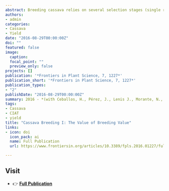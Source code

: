 ```yaml
---
abstract: Breeding cassava relies on several selection stages (single row trial-SRT; preliminary; advanced; and uniform yield trials—UYT). This study uses data from 14 years of evaluations. From more than 20,000 genotypes initially evaluated only 114 reached the last stage. The objective was to assess how the data at SRT could be used to predict the probabilities of genotypes reaching the UYT. Phenotypic data from each genotype at SRT was integrated into the selection index (SIN) used by the cassava breeding program. Average SIN from all the progenies derived from each progenitor was then obtained. Average SIN is an approximation of the breeding value of each progenitor. Data clearly suggested that some genotypes were better progenitors than others (e.g., high number of their progenies reaching the UYT), suggesting important variation in breeding values of progenitors. However, regression of average SIN of each parental genotype on the number of their respective progenies reaching UYT resulted in a negligible coefficient of determination (r2 = 0.05). Breeding value (e.g., average SIN) at SRT was not efficient predicting which genotypes were more likely to reach the UYT stage. Number of families and progenies derived from a given progenitor were more efficient predicting the probabilities of the progeny from a given parent reaching the UYT stage. Large within-family genetic variation tends to mask the true breeding value of each progenitor. The use of partially inbred progenitors (e.g., S1 or S2 genotypes) would reduce the within-family genetic variation thus making the assessment of breeding value more accurate. Moreover, partial inbreeding of progenitors can improve the breeding value of the original (S0) parental material and sharply accelerate genetic gains. For instance, homozygous S1 genotypes for the dominant resistance to cassava mosaic disease (CMD) could be generated and selected. All gametes from these selected S1 genotypes would carry the desirable allele and 100% of their progenies would be resistant. Only half the gametes produced by the heterozygous S0 progenitor would carry the allele of interest. For other characteristics, progenies from the S1 genotypes should be, at worst, similar to those generated by the S0 progenitors.
authors:
- admin
categories:
- Cassava
- Yield
date: "2016-08-29T00:00:00Z"
doi: ""
featured: false
image:
  caption: 
  focal_point: ""
  preview_only: false
projects: []
publication: '*Frontiers in Plant Science, 7, 1227*'
publication_short: '*Frontiers in Plant Science, 7, 1227*'
publication_types:
- "2"
publishDate: "2016-08-29T00:00:00Z"
summary: 2016 - *(with Ceballos, H., Pérez, J., Lenis J., Morante, N., Calle, F., Pino, L., Hershey, C.).* '**Frontiers in Plant Science, 7, 1227**'
tags:
- Cassava
- CIAT
- yield
title: "Cassava Breeding I: The Value of Breeding Value"
links:
- icon: doi
  icon_pack: ai
  name: Full Publication
  url: https://www.frontiersin.org/articles/10.3389/fpls.2016.01227/full

---
```





## Visit

- 👉 [**Full Publication**](https://www.frontiersin.org/articles/10.3389/fpls.2016.01227/full)


